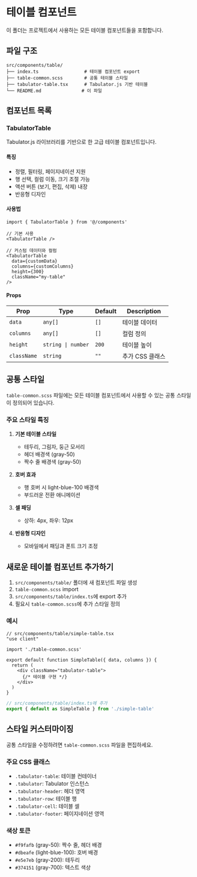 # 테이블 컴포넌트

이 폴더는 프로젝트에서 사용하는 모든 테이블 컴포넌트들을 포함합니다.

## 파일 구조

```
src/components/table/
├── index.ts                 # 테이블 컴포넌트 export
├── table-common.scss        # 공통 테이블 스타일
├── tabulator-table.tsx      # Tabulator.js 기반 테이블
└── README.md               # 이 파일
```

## 컴포넌트 목록

### TabulatorTable

Tabulator.js 라이브러리를 기반으로 한 고급 테이블 컴포넌트입니다.

#### 특징
- 정렬, 필터링, 페이지네이션 지원
- 행 선택, 컬럼 이동, 크기 조절 가능
- 액션 버튼 (보기, 편집, 삭제) 내장
- 반응형 디자인

#### 사용법

```tsx
import { TabulatorTable } from '@/components'

// 기본 사용
<TabulatorTable />

// 커스텀 데이터와 컬럼
<TabulatorTable 
  data={customData}
  columns={customColumns}
  height={300}
  className="my-table"
/>
```

#### Props

| Prop | Type | Default | Description |
|------|------|---------|-------------|
| `data` | `any[]` | `[]` | 테이블 데이터 |
| `columns` | `any[]` | `[]` | 컬럼 정의 |
| `height` | `string \| number` | `200` | 테이블 높이 |
| `className` | `string` | `""` | 추가 CSS 클래스 |

## 공통 스타일

`table-common.scss` 파일에는 모든 테이블 컴포넌트에서 사용할 수 있는 공통 스타일이 정의되어 있습니다.

### 주요 스타일 특징

1. **기본 테이블 스타일**
   - 테두리, 그림자, 둥근 모서리
   - 헤더 배경색 (gray-50)
   - 짝수 줄 배경색 (gray-50)

2. **호버 효과**
   - 행 호버 시 light-blue-100 배경색
   - 부드러운 전환 애니메이션

3. **셀 패딩**
   - 상하: 4px, 좌우: 12px

4. **반응형 디자인**
   - 모바일에서 패딩과 폰트 크기 조정

## 새로운 테이블 컴포넌트 추가하기

1. `src/components/table/` 폴더에 새 컴포넌트 파일 생성
2. `table-common.scss` import
3. `src/components/table/index.ts`에 export 추가
4. 필요시 `table-common.scss`에 추가 스타일 정의

### 예시

```tsx
// src/components/table/simple-table.tsx
"use client"

import './table-common.scss'

export default function SimpleTable({ data, columns }) {
  return (
    <div className="tabulator-table">
      {/* 테이블 구현 */}
    </div>
  )
}
```

```ts
// src/components/table/index.ts에 추가
export { default as SimpleTable } from './simple-table'
```

## 스타일 커스터마이징

공통 스타일을 수정하려면 `table-common.scss` 파일을 편집하세요. 

### 주요 CSS 클래스

- `.tabulator-table`: 테이블 컨테이너
- `.tabulator`: Tabulator 인스턴스
- `.tabulator-header`: 헤더 영역
- `.tabulator-row`: 테이블 행
- `.tabulator-cell`: 테이블 셀
- `.tabulator-footer`: 페이지네이션 영역

### 색상 토큰

- `#f9fafb` (gray-50): 짝수 줄, 헤더 배경
- `#dbeafe` (light-blue-100): 호버 배경
- `#e5e7eb` (gray-200): 테두리
- `#374151` (gray-700): 텍스트 색상
